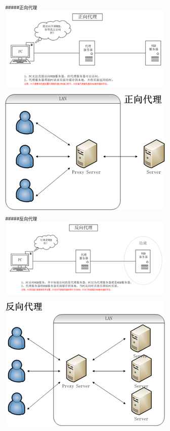 #####正向代理
![image](./z_proxy.png)

![image](./zp2.png)

#####反向代理
![image](./f_proxy.png)

![image](./fp2.png)

